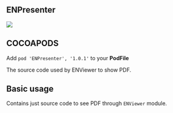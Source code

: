 ## ENPresenter

![](https://badgen.net/badge/stable/1.0.1/blue)

## COCOAPODS

Add `pod 'ENPresenter', '1.0.1'` to your **PodFile**

The source code used by ENViewer to show PDF.

## Basic usage

Contains just source code to see PDF through `ENViewer` module.
